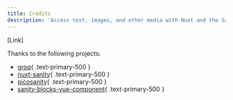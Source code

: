 ```yaml
---
title: Credits
description: 'Access text, images, and other media with Nuxt and the Sanity headless CMS.'
---
```


[Link]

Thanks to the following projects:

- [groq](https://github.com/sanity-io/sanity/tree/next/packages/groq){ .text-primary-500 }
- [nuxt-sanity](https://github.com/vicbergquist/nuxt-sanity){ .text-primary-500 }
- [picosanity](https://github.com/rexxars/picosanity){ .text-primary-500 }
- [sanity-blocks-vue-component](https://github.com/rdunk/sanity-blocks-vue-component){ .text-primary-500 }
